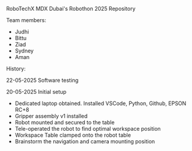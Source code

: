 RoboTechX MDX Dubai's Robothon 2025 Repository

Team members:
- Judhi
- Bittu
- Ziad
- Sydney
- Aman

History:

22-05-2025 Software testing

20-05-2025 Initial setup
- Dedicated laptop obtained. Installed VSCode, Python, Github, EPSON RC+8
- Gripper assembly v1 installed
- Robot mounted and secured to the table
- Tele-operated the robot to find optimal workspace position
- Workspace Table clamped onto the robot table
- Brainstorm the navigation and camera mounting position
